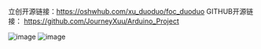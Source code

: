 立创开源链接：https://oshwhub.com/xu_duoduo/foc_duoduo
GITHUB开源链接： https://github.com/JourneyXuu/Arduino_Project

![image](https://github.com/user-attachments/assets/fafea9fd-6d50-4b91-961c-72e5911e480e)
![image](https://github.com/user-attachments/assets/7c2037aa-39a0-4a35-a05f-6ec2ac2e8e10)
